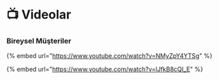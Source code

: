 # 📺 Videolar

### Bireysel Müşteriler

{% embed url="https://www.youtube.com/watch?v=NMyZpY4YTSg" %}

{% embed url="https://www.youtube.com/watch?v=lJfkB8cQI_E" %}

